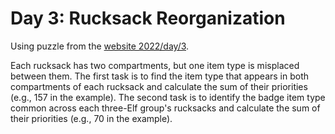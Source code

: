# Day 3: Rucksack Reorganization 

Using puzzle from the [website 2022/day/3](https://adventofcode.com/2022/day/3).

Each rucksack has two compartments, but one item type is misplaced between them. The first task is to find the item type that appears in both compartments of each rucksack and calculate the sum of their priorities (e.g., 157 in the example). The second task is to identify the badge item type common across each three-Elf group's rucksacks and calculate the sum of their priorities (e.g., 70 in the example).
